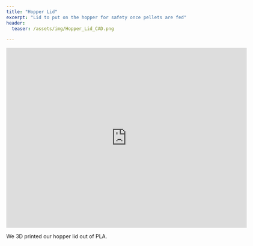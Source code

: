 ```yaml
---
title: "Hopper Lid"
excerpt: "Lid to put on the hopper for safety once pellets are fed"
header:
  teaser: /assets/img/Hopper_Lid_CAD.png
  
---
```


<iframe src="https://myhub.autodesk360.com/ue2fc2baa/shares/public/SH512d4QTec90decfa6e392df045f3496388?mode=embed" width="640" height="480" allowfullscreen="true" webkitallowfullscreen="true" mozallowfullscreen="true"  frameborder="0"></iframe>

We 3D printed our hopper lid out of PLA.
